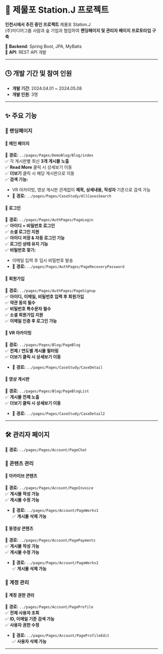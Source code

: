 # 🚉 제물포 Station.J 프로젝트

**인천시에서 추진 중인 프로젝트** 제물포 Station.J  
(주)미디어그룹 사람과 숲 기업과 협업하여 **랜딩페이지 및 관리자 페이지 프로토타입 구축**  

📌 **Backend**: Spring Boot, JPA, MyBatis  
📌 **API**: REST API 개발  

---

## 🕒 개발 기간 및 참여 인원
- **개발 기간**: 2024.04.01 ~ 2024.05.08  
- **개발 인원**: 3명  

---

## ✨ 주요 기능

### 🎯 랜딩페이지

#### 🔹 메인 페이지  
📌 **경로:** `../pages/Pages/DemoBlog/Blog/index`  
✅ 각 게시판별 최신 **3개 게시물 노출**  
✅ **Read More** 클릭 시 상세보기 이동  
✅ **더보기** 클릭 시 해당 게시판으로 이동  
✅ **검색 기능:**  
   - VR 아카이빙, 영상 게시판 관계없이 **제목, 상세내용, 작성자** 기준으로 검색 가능  
   - 📌 **경로:** `../pages/Pages/CaseStudy/AllCasesSearch`  

#### 🔹 로그인  
📌 **경로:** `../pages/Pages/AuthPages/PageLogin`  
✅ **아이디 + 비밀번호 로그인**  
✅ **소셜 로그인 지원**  
✅ **아이디 저장 & 자동 로그인 기능**  
✅ **로그인 상태 유지 기능**  
✅ **비밀번호 찾기:**  
   - 이메일 입력 후 임시 비밀번호 발송  
   - 📌 **경로:** `../pages/Pages/AuthPages/PageRecoveryPassword`  

#### 🔹 회원가입  
📌 **경로:** `../pages/Pages/AuthPages/PageSignup`  
✅ **아이디, 이메일, 비밀번호 입력 후 회원가입**  
✅ **약관 동의 필수**  
✅ **비밀번호 특수문자 필수**  
✅ **소셜 회원가입 지원**  
✅ **이메일 인증 후 로그인 가능**  

#### 🔹 VR 아카이빙  
📌 **경로:** `../pages/Pages/Blog/PageBlog`  
✅ **전체 / 연도별 게시물 필터링**  
✅ **더보기 클릭 시 상세보기 이동**  
   - 📌 **경로:** `../pages/Pages/CaseStudy/CaseDetail`  

#### 🔹 영상 게시판  
📌 **경로:** `../pages/Pages/Blog/PageBlogList`  
✅ **게시물 전체 노출**  
✅ **더보기 클릭 시 상세보기 이동**  
   - 📌 **경로:** `../pages/Pages/CaseStudy/CaseDetail2`  

---

## 🛠 관리자 페이지

📌 **경로:** `../pages/Pages/Account/PageChat`  

### 📂 콘텐츠 관리

#### 🔹 아카이브 콘텐츠  
📌 **경로:** `../pages/Pages/Account/PageInvoice`  
✅ **게시물 작성 가능**  
✅ **게시물 수정 가능**  
   - 📌 **경로:** `../pages/Pages/Account/PageWorks1`  
✅ **게시물 삭제 가능**  

#### 🔹 동영상 콘텐츠  
📌 **경로:** `../pages/Pages/Account/PagePayments`  
✅ **게시물 작성 가능**  
✅ **게시물 수정 가능**  
   - 📌 **경로:** `../pages/Pages/Account/PageWorks2`  
✅ **게시물 삭제 가능**  

### 🔑 계정 관리

#### 🔹 계정 권한 관리  
📌 **경로:** `../pages/Pages/Account/PageProfile`  
✅ **전체 사용자 조회**  
✅ **ID, 이메일 기준 검색 가능**  
✅ **사용자 권한 수정**  
   - 📌 **경로:** `../pages/Pages/Account/PageProfileEdit`  
✅ **사용자 삭제 가능**  

---
